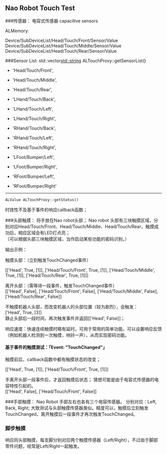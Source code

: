 Nao Robot Touch Test
---

###传感器： 电容式传感器 capacitive sensors

 ALMemory:
 
Device/SubDeviceList/Head/Touch/Front/Sensor/Value
Device/SubDeviceList/Head/Touch/Middle/Sensor/Value
Device/SubDeviceList/Head/Touch/Rear/Sensor/Value

###Sensor List:
	std::vector<std::string> ALTouchProxy::getSensorList()

* 'Head/Touch/Front', 
* 'Head/Touch/Middle', 
* 'Head/Touch/Rear',

* 'LHand/Touch/Back',
* 'LHand/Touch/Left',
* 'LHand/Touch/Right',


* 'RHand/Touch/Back', 
* 'RHand/Touch/Left', 
* 'RHand/Touch/Right',

* 'LFoot/Bumper/Left', 
* 'LFoot/Bumper/Right',

* 'RFoot/Bumper/Left',
* 'RFoot/Bumper/Right'


----
	ALValue ALTouchProxy::getStatus()
时效性不及基于事件的响应callback函数；

###头部触摸：
将手放在Nao robot头部；
Nao robot 头部有三块触摸区域，分别对应Head/Touch/Front、Head/Touch/Middle、Head/Touch/Rear，触摸成功后，相应区域会有LED灯点亮；    
（可以根据头部三块触摸区域，当作启动某些功能的密码识别。）

输出示例：

触摸头部：（立刻触发TouchChanged事件）    
	
[['Head', True, [1]], ['Head/Touch/Front', True, [1]], ['Head/Touch/Middle', True, [1]], ['Head/Touch/Rear', True, [1]]]

离开头部：（需等待一段事件，触发TouchChanged事件）    
[['Head', False], ['Head/Touch/Front', False], ['Head/Touch/Middle', False], ['Head/Touch/Rear', False]]

不触摸机器人头部，而改变机器人的头部位置（较为剧烈），会触发：   
['Head', True, [3]]    
静止头部后一段时间，再次触发事件并返回[['Head', False]]；

响应速度：快速连续触摸时略有延时。可用于常用的简单功能。可以设置响应反馈（例如机器人检测到一次触摸，响铃一声），从而实现密码功能。

#### 基于事件的触摸测试：「Event: "TouchChanged"」

触摸前后，callback函数中都有触摸状态的改变；

[['Head', True, [1]], ['Head/Touch/Front', True, [1]]]

手离开头部一段事件后，才返回触摸后状态；
猜想可能是由于电容式传感器的电容特性引起的。    
[['Head', False], ['Head/Touch/Front', False]]

###手部触摸：
Nao Robot 手部左右也各有三个电容传感器。
分别对应：Left, Back, Right;
大致测试与头部触摸传感器类似。精度可以，触摸后立刻触发TouchChanged，离开触摸后一段事件才再次触发TouchChanged。

### 脚步触摸

响应同头部触摸，每支脚分别对应两个触摸传感器（Left/Right），不过由于脚部零件问题，经常是Left/Right一起触发。

